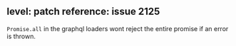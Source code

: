 level: patch
reference: issue 2125
---
`Promise.all` in the graphql loaders wont reject the entire promise if an error is thrown.